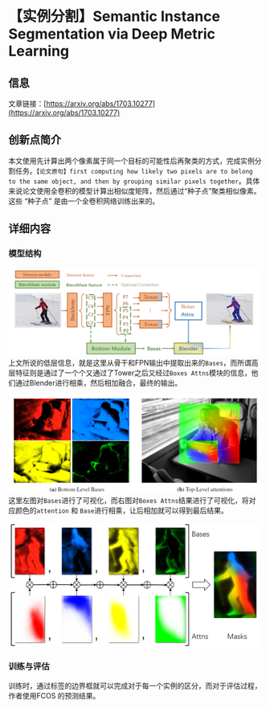 # 【实例分割】Semantic Instance Segmentation via Deep Metric Learning


## 信息
文章链接：[https://arxiv.org/abs/1703.10277](https://arxiv.org/abs/1703.10277)

## 创新点简介
本文使用先计算出两个像素属于同一个目标的可能性后再聚类的方式，完成实例分割任务。`【论文原句】first computing how likely two pixels are to belong to the same object, and then by grouping similar pixels together`。具体来说论文使用全卷积的模型计算出相似度矩阵，然后通过“种子点”聚类相似像素。这些 “种子点” 是由一个全卷积网络训练出来的。


## 详细内容
### 模型结构
![](../../../img/artical/2022-02-25-15-11-58.png)
上文所说的低层信息，就是这里从骨干和FPN输出中提取出来的`Bases`，而所谓高层特征则是通过了一个个又通过了Tower之后又经过`Boxes Attns`模块的信息，他们通过Blender进行相乘，然后相加融合，最终的输出。<br/>

![](../../../img/artical/2022-02-25-15-18-41.png)
这里左图对`Bases`进行了可视化，而右图对`Boxes Attns`结果进行了可视化，将对应颜色的`attention` 和 `Base`进行相乘，让后相加就可以得到最后结果。<br/>

![](../../../img/artical/2022-02-25-15-52-35.png)

### 训练与评估
训练时，通过标签的边界框就可以完成对于每一个实例的区分，而对于评估过程，作者使用FCOS 的预测结果。